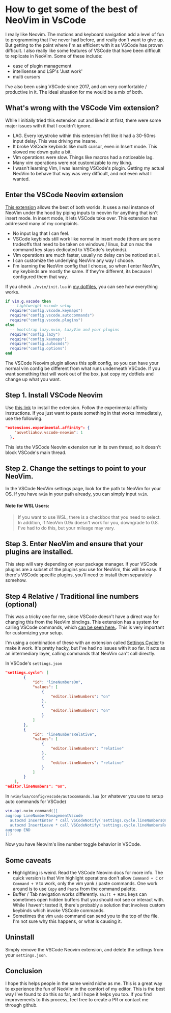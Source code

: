 # How to get some of the best of NeoVim in VsCode
I really like Neovim. The motions and keyboard navigation add a level of fun to programming that I've never had before, and really don't want to give up. But getting to the point where I'm as efficient with it as VSCode has proven difficult. I also really like some features of VSCode that have been difficult to replicate in NeoVim. Some of these include: 
- ease of plugin management
- intellisense and LSP's 'Just work'
- multi cursors

I've also  been using VSCode since 2017, and am very comfortable / productive in it. The ideal situation for me would be a mix of both. 

## What's wrong with the VSCode Vim extension?

While I initially tried this extension out and liked it at first, there were some major issues with it that I couldn't ignore.

- LAG. Every keystroke within this extension felt like it had a 30-50ms input delay. This was driving me insane.
- It broke VSCode keybinds like multi cursor, even in Insert mode. This slowed me down quite a bit. 
- Vim operations were slow. Things like macros had a noticeable lag. 
- Many vim operations were not customizable to my liking. 
- I wasn't learning Vim, I was learning VSCode's plugin. Getting my actual NeoVim to behave that way was very difficult, and not even what I wanted. 

## Enter the VSCode Neovim extension
[This extension](https://marketplace.visualstudio.com/items?itemName=asvetliakov.vscode-neovim) allows the best of both worlds. It uses a real instance of NeoVim under the hood by piping inputs to neovim for anything that isn't insert mode. In insert mode, it lets VSCode take over. This extension has addressed many of my complaints. 

- No input lag that I can feel. 
- VSCode keybinds still work like normal in insert mode (there are some tradeoffs that need to be taken on windows / linux, but on mac the command key stays dedicated to VSCode's keybinds). 
- Vim operations are much faster, usually no delay can be noticed at all. 
- I can customize the underlying NeoVim any way I choose.
- I'm learning the NeoVim config that I choose, so when I enter NeoVim, my keybinds are mostly the same. If they're different, its because I configured them that way. 

If you check `./nvim/init.lua` in [my dotfiles](https://github.com/jackfrate/.dotfiles), you can see how everything works. 

```lua
if vim.g.vscode then
  -- lightweight vscode setup
  require("config.vscode.keymaps")
  require("config.vscode.autocommands")
  require("config.vscode.plugins")
else
  -- bootstrap lazy.nvim, LazyVim and your plugins
  require("config.lazy")
  require("config.keymaps")
  require("config.autocmds")
  require("config.options")
end
```

The VSCode Neovim plugin allows this split config, so you can have your normal vim config be different from what runs underneath VSCode. If you want something that will work out of the box, just copy my dotfiels and change up what you want. 

## Step 1. Install VSCode Neovim
Use [this link](https://marketplace.visualstudio.com/items?itemName=asvetliakov.vscode-neovim) to install the extension. Follow the experimental affinity instructions. If you just want to paste something in that works immediately, use the following. 

```json
"extensions.experimental.affinity": {
    "asvetliakov.vscode-neovim": 1
  },
```
This lets the VSCode Neovim extension run in its own thread, so it doesn't block VSCode's main thread. 

## Step 2. Change the settings to point to your NeoVim. 
In the VSCode NeoVim settings page, look for the path to NeoVim for your OS. If you have `nvim` in your path already, you can simply input `nvim`.

#### Note for WSL Users: 
> If you want to use WSL, there is a checkbox that you need to select. In addition, if NeoVim 0.9x doesn't work for you, downgrade to 0.8. I've had to do this, but your mileage may vary. 

## Step 3. Enter NeoVim and ensure that your plugins are installed. 
This step will vary depending on your package manager. If your VSCode plugins are a subset of the plugins you use for NeoVim, this will be easy. If there's VSCode specific plugins, you'll need to install them separately somehow. 

## Step 4 Relative / Traditional line numbers (optional)
This was a tricky one for me, since VSCode doesn't have a direct way for changing this from the NeoVim bindings. This extension has a system for calling VSCode commands, which [can be seen here.](https://marketplace.visualstudio.com/items?itemName=asvetliakov.vscode-neovim#invoking-vscode-actions-from-neovim). This is very important for customizing your setup.

I'm using a combination of these with an extension called [Settings Cycler](https://marketplace.visualstudio.com/items?itemName=hoovercj.vscode-settings-cycler) to make it work. It's pretty hacky, but I've had no issues with it so far. It acts as an intermediary layer, calling commands that NeoVim can't call directly.

In VSCode's `settings.json`
```json
"settings.cycle": [
        {
            "id": "lineNumbersOn",
            "values": [
                {
                    "editor.lineNumbers": "on"
                },
                {
                    "editor.lineNumbers": "on"
                }
            ]
        },
        {
            "id": "lineNumbersRelative",
            "values": [
                {
                    "editor.lineNumbers": "relative"
                },
                {
                    "editor.lineNumbers": "relative"
                }
            ]
        }
    ],
"editor.lineNumbers": "on",
```

In `nvim/lua/config/vscode/autocommands.lua` (or whatever you use to setup auto commands for VSCode)

```lua
vim.api.nvim_command([[
augroup LineNumberManagementVscode
  autocmd InsertEnter * call VSCodeNotify('settings.cycle.lineNumbersOn')
  autocmd InsertLeave * call VSCodeNotify('settings.cycle.lineNumbersRelative')
augroup END
]])
```

Now you have Neovim's line number toggle behavior in VSCode. 

## Some caveats
- Highlighting is weird. Read the VSCode Neovim docs for more info. The quick version is that Vim highlight operations don't allow `Command + C` or `Command + V` to work, only the vim yank / paste commands. One work around is to use `Copy` and `Paste` from the command palette.
- Buffer / Tab navigation works differently. `Shift + HJKL` keys can sometimes open hidden buffers that you should not see or interact with. While I haven't tested it, there's probably a solution that involves custom keybinds which invoke VSCode commands.
- Sometimes the vim `undo` command can send you to the top of the file. I'm not sure why this happens, or what is causing it. 

## Uninstall
Simply remove the VSCode Neovim extension, and delete the settings from your `settings.json`.

## Conclusion
I hope this helps people in the same weird niche as me. This is a great way to experience the fun of NeoVim in the comfort of my editor. This is the best way I've found to do this so far, and I hope it helps you too. If you find improvements to this process, feel free to create a PR or contact me through github. 